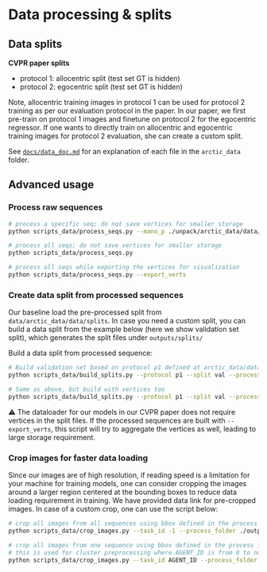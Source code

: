 # Data processing & splits

## Data splits

**CVPR paper splits**

- protocol 1: allocentric split (test set GT is hidden)
- protocol 2: egocentric split (test set GT is hidden)

Note, allocentric training images in protocol 1 can be used for protocol 2 training as per our evaluation protocol in the paper. In our paper, we first pre-train on protocol 1 images and finetune on protocol 2 for the egocentric regressor. If one wants to directly train on allocentric and egocentric training images for protocol 2 evaluation, she can create a custom split.

See [`docs/data_doc.md`](../data_doc.md) for an explanation of each file in the `arctic_data` folder.

## Advanced usage

### Process raw sequences

```bash
# process a specific seq; do not save vertices for smaller storage
python scripts_data/process_seqs.py --mano_p ./unpack/arctic_data/data/raw_seqs/s01/espressomachine_use_01.mano.npy

# process all seqs; do not save vertices for smaller storage
python scripts_data/process_seqs.py

# process all seqs while exporting the vertices for visualization
python scripts_data/process_seqs.py --export_verts
```

### Create data split from processed sequences

Our baseline load the pre-processed split from `data/arctic_data/data/splits`. In case you need a custom split, you can build a data split from the example below (here we show validation set split), which generates the split files under `outputs/splits/`

Build a data split from processed sequence:

```bash
# Build validation set based on protocol p1 defined at arctic_data/data/splits_json/protocol_p1.json
python scripts_data/build_splits.py --protocol p1 --split val --process_folder ./outputs/processed/seqs

# Same as above, but build with vertices too
python scripts_data/build_splits.py --protocol p1 --split val --process_folder ./outputs/processed_verts/seqs
```

⚠️ The dataloader for our models in our CVPR paper does not require vertices in the split files. If the processed sequences are built with `--export_verts`, this script will try to aggregate the vertices as well, leading to large storage requirement.

### Crop images for faster data loading

Since our images are of high resolution, if reading speed is a limitation for your machine for training models, one can consider cropping the images around a larger region centered at the bounding boxes to reduce data loading requirement in training. We have provided data link for pre-cropped images. In case of a custom crop, one can use the script below:

```bash
# crop all images from all sequences using bbox defined in the process folder on a single machine
python scripts_data/crop_images.py --task_id -1 --process_folder ./outputs/processed/seqs

# crop all images from one sequence using bbox defined in the process folder
# this is used for cluster preprocessing where AGENT_ID is from 0 to num_nodes-1
python scripts_data/crop_images.py --task_id AGENT_ID --process_folder ./outputs/processed/seqs
```

